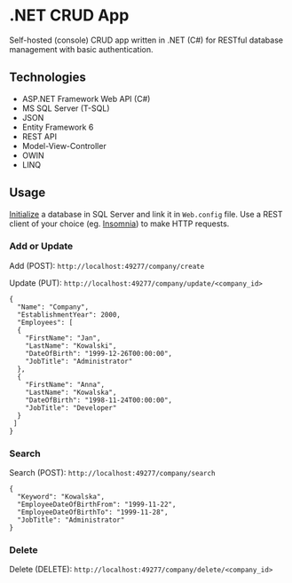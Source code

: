 # .NET CRUD App
Self-hosted (console) CRUD app written in .NET (C#) for RESTful database management with basic authentication.

## Technologies
* ASP.NET Framework Web API (C#)
* MS SQL Server (T-SQL)
* JSON
* Entity Framework 6
* REST API
* Model-View-Controller
* OWIN
* LINQ

## Usage
[Initialize](https://github.com/szymmirr/dotnet-crud-app/blob/main/Initialize.sql) a database in SQL Server and link it in `Web.config` file. Use a REST client of your choice (eg. [Insomnia](https://insomnia.rest/)) to make HTTP requests.

### Add or Update
Add (POST): `http://localhost:49277/company/create`

Update (PUT): `http://localhost:49277/company/update/<company_id>`

```
{
  "Name": "Company",
  "EstablishmentYear": 2000,
  "Employees": [
  {
    "FirstName": "Jan",
    "LastName": "Kowalski",
    "DateOfBirth": "1999-12-26T00:00:00",
    "JobTitle": "Administrator"
  },
  {
    "FirstName": "Anna",
    "LastName": "Kowalska",
    "DateOfBirth": "1998-11-24T00:00:00",
    "JobTitle": "Developer"
  }
 ]
}
```

### Search
Search (POST): `http://localhost:49277/company/search`

```
{
  "Keyword": "Kowalska",
  "EmployeeDateOfBirthFrom": "1999-11-22",
  "EmployeeDateOfBirthTo": "1999-11-28",
  "JobTitle": "Administrator"
}
```

### Delete
Delete (DELETE): `http://localhost:49277/company/delete/<company_id>`

